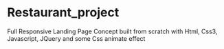 # Restaurant_project

Full Responsive Landing Page Concept built from scratch with Html, Css3, Javascript, JQuery and some Css animate effect
